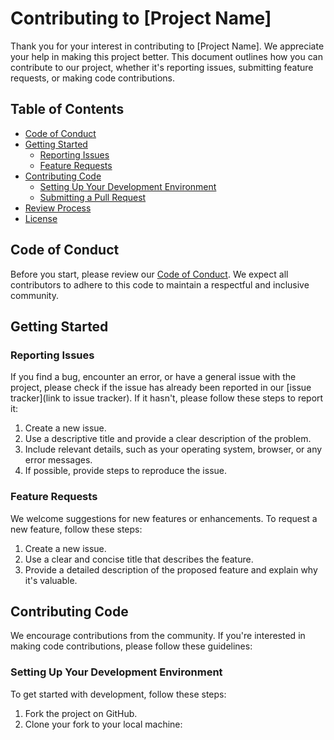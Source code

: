   # Contributing to [Project Name]

Thank you for your interest in contributing to [Project Name]. We appreciate your help in making this project better. This document outlines how you can contribute to our project, whether it's reporting issues, submitting feature requests, or making code contributions.

## Table of Contents

- [Code of Conduct](#code-of-conduct)
- [Getting Started](#getting-started)
  - [Reporting Issues](#reporting-issues)
  - [Feature Requests](#feature-requests)
- [Contributing Code](#contributing-code)
  - [Setting Up Your Development Environment](#setting-up-your-development-environment)
  - [Submitting a Pull Request](#submitting-a-pull-request)
- [Review Process](#review-process)
- [License](#license)

## Code of Conduct

Before you start, please review our [Code of Conduct](CODE_OF_CONDUCT.md). We expect all contributors to adhere to this code to maintain a respectful and inclusive community.

## Getting Started

### Reporting Issues

If you find a bug, encounter an error, or have a general issue with the project, please check if the issue has already been reported in our [issue tracker](link to issue tracker). If it hasn't, please follow these steps to report it:

1. Create a new issue.
2. Use a descriptive title and provide a clear description of the problem.
3. Include relevant details, such as your operating system, browser, or any error messages.
4. If possible, provide steps to reproduce the issue.

### Feature Requests

We welcome suggestions for new features or enhancements. To request a new feature, follow these steps:

1. Create a new issue.
2. Use a clear and concise title that describes the feature.
3. Provide a detailed description of the proposed feature and explain why it's valuable.

## Contributing Code

We encourage contributions from the community. If you're interested in making code contributions, please follow these guidelines:

### Setting Up Your Development Environment

To get started with development, follow these steps:

1. Fork the project on GitHub.
2. Clone your fork to your local machine:

